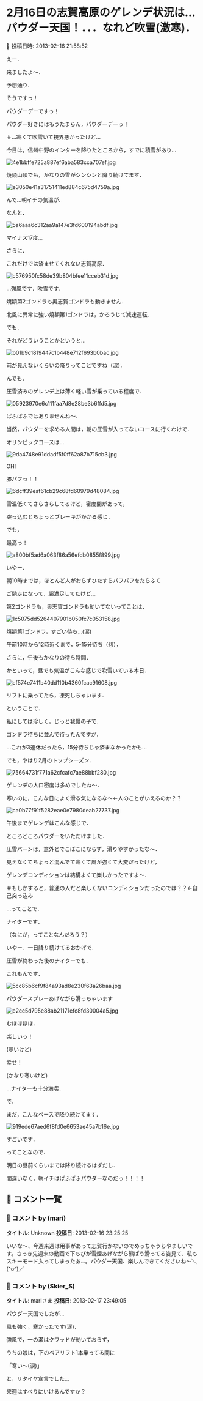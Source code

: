 # 2月16日の志賀高原のゲレンデ状況は…パウダー天国！．．．なれど吹雪(激寒)．

📅 投稿日時: 2013-02-16 21:58:52

えー．


来ましたよ～．


予想通り．





そうですっ！


パウダーデーですっ！


パウダー好きにはもうたまらん，パウダーデーっ！


＃…寒くて吹雪いて視界悪かったけど…





今日は，信州中野のインターを降りたところから，すでに積雪があり…




![4e1bbffe725a887ef6aba583cca707ef.jpg](images/4e1bbffe725a887ef6aba583cca707ef.jpg)




焼額山頂でも，かなりの雪がシンシンと降り続けてます．




![e3050e41a31751411ed884c675d4759a.jpg](images/e3050e41a31751411ed884c675d4759a.jpg)







んで…朝イチの気温が．


なんと．




![5a6aaa6c312aa9a147e3fd600194abdf.jpg](images/5a6aaa6c312aa9a147e3fd600194abdf.jpg)




マイナス17度…





さらに．


これだけでは済ませてくれない志賀高原．




![c576950fc58de39b804bfee11cceb31d.jpg](images/c576950fc58de39b804bfee11cceb31d.jpg)




…強風です．吹雪です．


焼額第2ゴンドラも奥志賀ゴンドラも動きません．


北風に異常に強い焼額第1ゴンドラは，かろうじて減速運転．





でも．


それがどういうことかというと…




![b01b9c1819447c1b448e712f693b0bac.jpg](images/b01b9c1819447c1b448e712f693b0bac.jpg)




前が見えないくらいの降りってことですね（涙)．





んでも．


圧雪済みのゲレンデ上は薄く軽い雪が乗っている程度で．




![05923970e6c111faa7d8e28be3b6ffd5.jpg](images/05923970e6c111faa7d8e28be3b6ffd5.jpg)




ぱふぱふではありませんね～．





当然，パウダーを求める人間は，朝の圧雪が入ってないコースに行くわけで．


オリンピックコースは…




![9da4748e91ddadf5f0ff62a87b715cb3.jpg](images/9da4748e91ddadf5f0ff62a87b715cb3.jpg)




OH!


膝パフっ！！




![6dcff39eaf61cb29c68fd60979d48084.jpg](images/6dcff39eaf61cb29c68fd60979d48084.jpg)




雪温低くてさらさらしてるけど，密度間があって，


突っ込むとちょっとブレーキがかかる感じ．


でも，


最高っ！




![a800bf5ad6a063f86a56efdb0855f899.jpg](images/a800bf5ad6a063f86a56efdb0855f899.jpg)




いやー．


朝10時までは，ほとんど人がおらずひたすらパフパフをたらふく


ご馳走になって．超満足してたけど…





第2ゴンドラも，奥志賀ゴンドラも動いてないってことは．




![1c5075dd5264407901b050fc7c053158.jpg](images/1c5075dd5264407901b050fc7c053158.jpg)




焼額第1ゴンドラ，すごい待ち…(涙) 


午前10時から12時近くまで，5-15分待ち（悲），


さらに，午後もかなりの待ち時間．


かといって，昼でも気温がこんな感じで吹雪いている本日．




![cf574e7411b40dd110b4360fcac91608.jpg](images/cf574e7411b40dd110b4360fcac91608.jpg)




リフトに乗ってたら，凍死しちゃいます．





ということで．


私にしては珍しく，じっと我慢の子で．


ゴンドラ待ちに並んで待ったんですが．


…これが3連休だったら，15分待ちじゃ済まなかったかも…





でも，やはり2月のトップシーズン．




![75664731f771a62cfcafc7ae88bbf280.jpg](images/75664731f771a62cfcafc7ae88bbf280.jpg)




ゲレンデの人口密度は多めでしたね～．


寒いのに，こんな日によく滑る気になるな～←人のことがいえるのか？？




![ca0b77f91f5282eae0e7980deab27737.jpg](images/ca0b77f91f5282eae0e7980deab27737.jpg)




午後までゲレンデはこんな感じで．


ところどころパウダーをいただけました．


圧雪バーンは，意外とでこぼこにならず，滑りやすかったな～．





見えなくてちょっと混んでて寒くて風が強くて大変だったけど，


ゲレンデコンディションは結構よくて楽しかったですよ～．


＃もしかすると，普通の人だと楽しくないコンディションだったのでは？？←自己突っ込み





…ってことで．


ナイターです．


（なにが，ってことなんだろう？）





いやー．一日降り続けてるおかげで．


圧雪が終わった後のナイターでも．


これもんです．




![5cc85b6cf9f84a93ad8e230f63a26baa.jpg](images/5cc85b6cf9f84a93ad8e230f63a26baa.jpg)




パウダースプレーあげながら滑っちゃいます




![e2cc5d795e88ab21171efc8fd30004a5.jpg](images/e2cc5d795e88ab21171efc8fd30004a5.jpg)




むほほほほ．


楽しいっ！


(寒いけど)


幸せ！


(かなり寒いけど)





…ナイターも十分満喫．


で．


まだ，こんなペースで降り続けてます．




![919ede67aed6f8fd0e6653ae45a7b16e.jpg](images/919ede67aed6f8fd0e6653ae45a7b16e.jpg)




すごいです．





ってことなので．


明日の昼前くらいまでは降り続けるはずだし．


間違いなく，朝イチはぱふぱふパウダーなのだっ！！！！

## 💬 コメント一覧

### 💬 コメント by (mari)
**タイトル**: Unknown
**投稿日**: 2013-02-16 23:25:25

いいな～、今週来週は用事があって志賀行かないのでめっちゃうらやましいです。さっき先週末の動画で下ちびが雪煙あげながら熊ぱう滑ってる姿見て、私もスキーモード入ってしまったあ…。パウダー天国、楽しんできてくださいね～＼(^o^)／

### 💬 コメント by (Skier_S)
**タイトル**: mariさま
**投稿日**: 2013-02-17 23:49:05

パウダー天国でしたが…

風も強く，寒かったです(涙)．

強風で，一の瀬はクワッドが動いておらず，

うちの娘は，下のペアリフト1本乗ってる間に

「寒い～(涙)」

と，リタイヤ宣言でした…



来週はすべりにいけるんですか？

